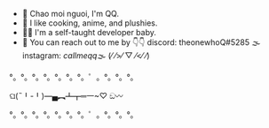- 👋 Chao moi nguoi, I'm QQ.
- 🌼 I like cooking, anime, and plushies.
- 👩‍💻 I'm a self-taught developer baby.
- 💌 You can reach out to me by 👇👇
                                 discord: theonewhoQ#5285 🌫
                                 instagram: _callmeqq_🌫
                                 (⁄ ⁄>⁄ ▽ ⁄<⁄ ⁄)

°。°。°。°。°。°。°。゜。°。°。°。

ଘ(˵╹-╹)━▄︻┻┳═一~♡︎                                  ඞ〰

°。°。°。°。°。°。°。゜。°。°。°。
